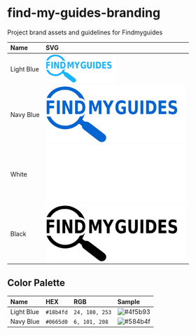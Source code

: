 # find-my-guides-branding

Project brand assets and guidelines for Findmyguides

| Name       | SVG                                                                                                                                               |
|:-----------|:--------------------------------------------------------------------------------------------------------------------------------------------------|
| Light Blue | <a href="svg/fmg_blue_light.svg"><img src="svg/fmg_blue_light.svg" width="160"></a> |
| Navy Blue  | <a href="svg/fmg_blue_navy.svg"><img src="svg/fmg_blue_navy.svg" width="320"></a>   |
| White      | <a href="svg/fmg_white.svg"><img src="svg/fmg_white.svg" width="320"></a>           |
| Black      | <a href="svg/fmg_black.svg"><img src="svg/fmg_black.svg" width="320"></a>           |

Color Palette
-------------

| Name             | HEX       | RGB            | Sample                                              |
|:-----------------|:----------|:---------------|:----------------------------------------------------|
| Light Blue       | `#18b4fd` | `24, 180, 253` | ![#4f5b93](http://placehold.it/60x30/18b4fd/18b4fd) |
| Navy Blue        | `#0665d0` | `6, 101, 208` | ![#584b4f](http://placehold.it/60x30/0665d0/0665d0) |
